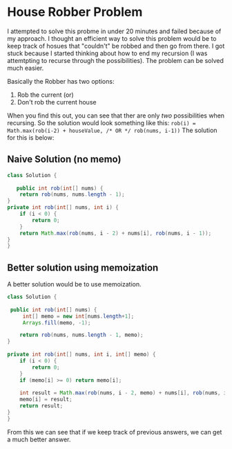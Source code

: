 # House Robber Problem

I attempted to solve this probme in under 20 minutes and failed because of my approach. I thought an efficient way to solve this problem 
would be to keep track of hosues that "couldn't" be robbed and then go from there. I got stuck because I started thinking about
how to end my recursion (I was attemtpting to recurse through the possibilities). The problem can be solved much easier.

Basically the Robber has two options: 
1. Rob the current (or)
2. Don't rob the current house

When you find this out, you can see that ther are only *two* possibilities when recursing. So the solution would look something like this: 
`rob(i) = Math.max(rob(i-2) + houseValue, /* OR */ rob(nums, i-1))`
The solution for this is below: 

## Naive Solution (no memo)
```java
class Solution {
    
   public int rob(int[] nums) {
    return rob(nums, nums.length - 1);
}
private int rob(int[] nums, int i) {
    if (i < 0) {
        return 0;
    }
    return Math.max(rob(nums, i - 2) + nums[i], rob(nums, i - 1));
}
}
```

## Better solution using memoization
A better solution would be to use memoization. 

```java
class Solution {
    
 public int rob(int[] nums) {
     int[] memo = new int[nums.length+1]; 
     Arrays.fill(memo, -1);

    return rob(nums, nums.length - 1, memo);
}
    
private int rob(int[] nums, int i, int[] memo) {
    if (i < 0) {
        return 0;
    }
    if (memo[i] >= 0) return memo[i];
        
    int result = Math.max(rob(nums, i - 2, memo) + nums[i], rob(nums, i - 1, memo));
    memo[i] = result; 
    return result; 
}
}
```

From this we can see that if we keep track of previous answers, we can get a much better answer. 
